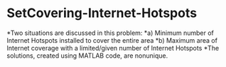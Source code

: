 # SetCovering-Internet-Hotspots
*Two situations are discussed in this problem:
*a) Minimum number of Internet Hotspots installed to cover the entire area
*b) Maximum area of Internet coverage with a limited/given number of Internet Hotspots
*The solutions, created using MATLAB code, are nonunique.

